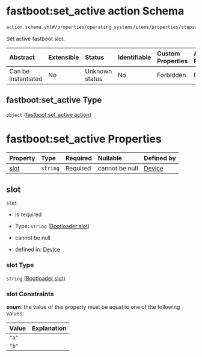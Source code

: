# fastboot:set_active action Schema

```txt
action.schema.yml#/properties/operating_systems/items/properties/steps/items/properties/actions/items/properties/fastboot:set_active
```

Set active fastboot slot.

| Abstract            | Extensible | Status         | Identifiable | Custom Properties | Additional Properties | Access Restrictions | Defined In                                                          |
| :------------------ | :--------- | :------------- | :----------- | :---------------- | :-------------------- | :------------------ | :------------------------------------------------------------------ |
| Can be instantiated | No         | Unknown status | No           | Forbidden         | Forbidden             | none                | [device.schema.json*](../device.schema.json "open original schema") |

## fastboot:set_active Type

`object` ([fastboot:set_active action](device-properties-operating-systems-operating-system-properties-steps-step-properties-group-step-action-properties-fastbootset_active-action.md))

# fastboot:set_active Properties

| Property      | Type     | Required | Nullable       | Defined by                                                                                                                                                                                                                                                                                                                                  |
| :------------ | :------- | :------- | :------------- | :------------------------------------------------------------------------------------------------------------------------------------------------------------------------------------------------------------------------------------------------------------------------------------------------------------------------------------------ |
| [slot](#slot) | `string` | Required | cannot be null | [Device](device-properties-operating-systems-operating-system-properties-steps-step-properties-group-step-action-properties-fastbootset_active-action-properties-bootloader-slot.md "action.schema.yml#/properties/operating_systems/items/properties/steps/items/properties/actions/items/properties/fastboot:set_active/properties/slot") |

## slot



`slot`

*   is required

*   Type: `string` ([Bootloader slot](device-properties-operating-systems-operating-system-properties-steps-step-properties-group-step-action-properties-fastbootset_active-action-properties-bootloader-slot.md))

*   cannot be null

*   defined in: [Device](device-properties-operating-systems-operating-system-properties-steps-step-properties-group-step-action-properties-fastbootset_active-action-properties-bootloader-slot.md "action.schema.yml#/properties/operating_systems/items/properties/steps/items/properties/actions/items/properties/fastboot:set_active/properties/slot")

### slot Type

`string` ([Bootloader slot](device-properties-operating-systems-operating-system-properties-steps-step-properties-group-step-action-properties-fastbootset_active-action-properties-bootloader-slot.md))

### slot Constraints

**enum**: the value of this property must be equal to one of the following values:

| Value | Explanation |
| :---- | :---------- |
| `"a"` |             |
| `"b"` |             |
